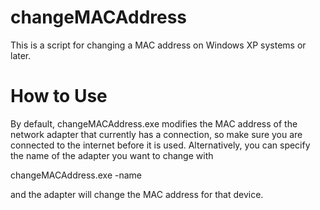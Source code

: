 changeMACAddress
================

This is a script for changing a MAC address on Windows XP systems or later. 

How to Use
==========
By default, changeMACAddress.exe modifies the MAC address of the network adapter that currently has a connection, so make sure you are connected to the internet before it is used. Alternatively, you can specify the name of the adapter you want to change with

changeMACAddress.exe -name <insert name here>

and the adapter will change the MAC address for that device. 
